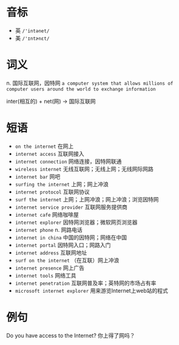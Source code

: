# 音标

- 英 `/'intənet/`
- 美 `/'ɪntɚnɛt/`

# 词义

n. 国际互联网，因特网
`a computer system that allows millions of computer users around the world to exchange information`



inter(相互的) + net(网) → 国际互联网

# 短语

- `on the internet` 在网上
- `internet access` 互联网接入
- `internet connection` 网络连接，因特网联通
- `wireless internet` 无线互联网；无线上网；无线网际网路
- `internet bar` 网吧
- `surfing the internet` 上网；网上冲浪
- `internet protocol` 互联网协议
- `surf the internet` 上网；上网冲浪；网上冲浪；浏览因特网
- `internet service provider` 互联网服务提供商
- `internet cafe` 网络咖啡屋
- `internet explorer` 因特网浏览器；微软网页浏览器
- `internet phone` n. 网路电话
- `internet in china` 中国的因特网；网络在中国
- `internet portal` 因特网入口；网路入门
- `internet address` 互联网地址
- `surf on the internet` （在互联）网上冲浪
- `internet presence` 网上广告
- `internet tools` 网络工具
- `internet penetration` 互联网普及率；英特网的市场占有率
- `microsoft internet explorer` 用来游览Internet上web站的程式

# 例句

Do you have access to the Internet?
你上得了网吗？


